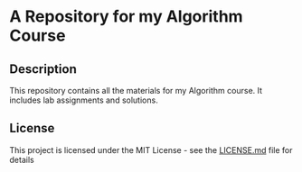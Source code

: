 # A Repository for my Algorithm Course

## Description
This repository contains all the materials for my Algorithm course. It includes lab assignments and solutions.

## License
This project is licensed under the MIT License - see the [LICENSE.md](LICENSE.md) file for details

